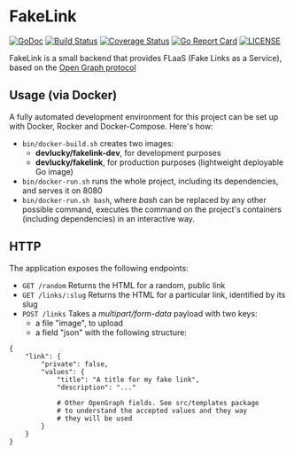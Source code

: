 # FakeLink

[![GoDoc](https://godoc.org/github.com/devlucky/fakelink?status.svg)](https://godoc.org/github.com/devlucky/fakelink)
[![Build Status](https://travis-ci.org/devlucky/fakelink.svg?branch=master)](https://travis-ci.org/devlucky/fakelink)
[![Coverage Status](https://coveralls.io/repos/github/devlucky/fakelink/badge.svg)](https://coveralls.io/github/devlucky/fakelink)
[![Go Report Card](https://goreportcard.com/badge/github.com/devlucky/fakelink)](https://goreportcard.com/report/github.com/devlucky/fakelink)
[![LICENSE](https://img.shields.io/badge/license-MIT-blue.svg)](LICENSE)

FakeLink is a small backend that provides FLaaS (Fake Links as a Service), based on the [Open Graph protocol](http://ogp.me/#types)


## Usage (via Docker)

A fully automated development environment for this project can be set up with Docker, Rocker and Docker-Compose. Here's how:

* `bin/docker-build.sh` creates two images: 
   - __devlucky/fakelink-dev__, for development purposes
   - __devlucky/fakelink__, for production purposes (lightweight deployable Go image)
* `bin/docker-run.sh` runs the whole project, including its dependencies, and serves it on 8080
* `bin/docker-run.sh bash`, where _bash_ can be replaced by any other possible command, executes the command on the project's containers (including dependencies) in an interactive way.


## HTTP

The application exposes the following endpoints:

* `GET /random` Returns the HTML for a random, public link
* `GET /links/:slug` Returns the HTML for a particular link, identified by its slug
* `POST /links` Takes a _multipart/form-data_ payload with two keys:
    - a file "image", to upload
    - a field "json" with the following structure:

```
{
    "link": {
        "private": false,
        "values": {
            "title": "A title for my fake link",
            "description": "..."
            
            # Other OpenGraph fields. See src/templates package 
            # to understand the accepted values and they way 
            # they will be used
        }
    }
}
```
